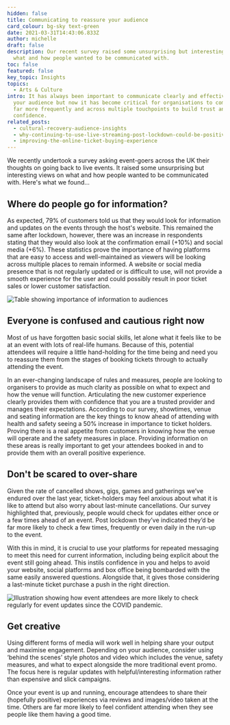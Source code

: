 ```yaml
---
hidden: false
title: Communicating to reassure your audience
card_colour: bg-sky text-green
date: 2021-03-31T14:43:06.833Z
author: michelle
draft: false
description: Our recent survey raised some unsurprising but interesting views on
  what and how people wanted to be communicated with.
toc: false
featured: false
key_topic: Insights
topics:
  - Arts & Culture
intro: It has always been important to communicate clearly and effectively to
  your audience but now it has become critical for organisations to communicate
  far more frequently and across multiple touchpoints to build trust and
  confidence.
related_posts:
  - cultural-recovery-audience-insights
  - why-continuing-to-use-live-streaming-post-lockdown-could-be-positive-for-events
  - improving-the-online-ticket-buying-experience
---
```

We recently undertook a survey asking event-goers across the UK their thoughts on going back to live events. It raised some unsurprising but interesting views on what and how people wanted to be communicated with. Here's what we found...

## Where do people go for information?

As expected, 79% of customers told us that they would look for information and updates on the events through the host's website. This remained the same after lockdown, however, there was an increase in respondents stating that they would also look at the confirmation email (+10%) and social media (+6%). These statistics prove the importance of having platforms that are easy to access and well-maintained as viewers will be looking across multiple places to remain informed. A website or social media presence that is not regularly updated or is difficult to use, will not provide a smooth experience for the user and could possibly result in poor ticket sales or lower customer satisfaction.

![Table showing importance of information to audiences](../images/7-the-need-to-know.jpg)

## Everyone is confused and cautious right now

Most of us have forgotten basic social skills, let alone what it feels like to be at an event with lots of real-life humans. Because of this, potential attendees will require a little hand-holding for the time being and need you to reassure them from the stages of booking tickets through to actually attending the event.

In an ever-changing landscape of rules and measures, people are looking to organisers to provide as much clarity as possible on what to expect and how the venue will function. Articulating the new customer experience clearly provides them with confidence that you are a trusted provider and manages their expectations. According to our survey, showtimes, venue and seating information are the key things to know ahead of attending with health and safety seeing a 50% increase in importance to ticket holders. Proving there is a real appetite from customers in knowing how the venue will operate and the safety measures in place. Providing information on these areas is really important to get your attendees booked in and to provide them with an overall positive experience.

## Don't be scared to over-share

Given the rate of cancelled shows, gigs, games and gatherings we’ve endured over the last year, ticket-holders may feel anxious about what it is like to attend but also worry about last-minute cancellations. Our survey highlighted that, previously, people would check for updates either once or a few times ahead of an event. Post lockdown they’ve indicated they’d be far more likely to check a few times, frequently or even daily in the run-up to the event.

With this in mind, it is crucial to use your platforms for repeated messaging to meet this need for current information, including being explicit about the event still going ahead. This instils confidence in you and helps to avoid your website, social platforms and box office being bombarded with the same easily answered questions. Alongside that, it gives those considering a last-minute ticket purchase a push in the right direction.

![Illustration showing how event attendees are more likely to check regularly for event updates since the COVID pandemic.](../images/6-over-communicating.jpg)

## Get creative

Using different forms of media will work well in helping share your output and maximise engagement. Depending on your audience, consider using ​‘behind the scenes’ style photos and video which includes the venue, safety measures, and what to expect alongside the more traditional event promo. The focus here is regular updates with helpful/​interesting information rather than expensive and slick campaigns.

Once your event is up and running, encourage attendees to share their (hopefully positive) experiences via reviews and images/​video taken at the time. Others are far more likely to feel confident attending when they see people like them having a good time.